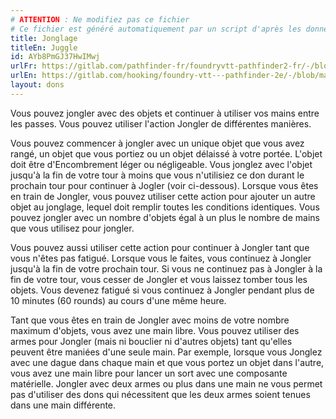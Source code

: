 ```yaml
---
# ATTENTION : Ne modifiez pas ce fichier
# Ce fichier est généré automatiquement par un script d'après les données du module Foundry VTT officiel et de sa traduction
title: Jonglage
titleEn: Juggle
id: AYb8PmGJ37HwIMwj
urlFr: https://gitlab.com/pathfinder-fr/foundryvtt-pathfinder2-fr/-/blob/master/data/feats/AYb8PmGJ37HwIMwj.htm
urlEn: https://gitlab.com/hooking/foundry-vtt---pathfinder-2e/-/blob/master/packs/data/feats.db/juggle.json
layout: dons
---
```

Vous pouvez jongler avec des objets et continuer à utiliser vos mains entre les passes. Vous pouvez utiliser l'action Jongler de différentes manières.

Vous pouvez commencer à jongler avec un unique objet que vous avez rangé, un objet que vous portiez ou un objet délaissé à votre portée. L'objet doit être d'Encombrement léger ou négligeable. Vous jonglez avec l'objet jusqu'à la fin de votre tour à moins que vous n'utilisiez ce don durant le prochain tour pour continuer à Jogler (voir ci-dessous). Lorsque vous êtes en train de Jongler, vous pouvez utiliser cette action pour ajouter un autre objet au jonglage, lequel doit remplir toutes les conditions identiques. Vous pouvez jongler avec un nombre d'objets égal à un plus le nombre de mains que vous utilisez pour jongler.

Vous pouvez aussi utiliser cette action pour continuer à Jongler tant que vous n'êtes pas fatigué. Lorsque vous le faites, vous continuez à Jongler jusqu'à la fin de votre prochain tour. Si vous ne continuez pas à Jongler à la fin de votre tour, vous cesser de Jongler et vous laissez tomber tous les objets. Vous devenez fatigué si vous continuez à Jongler pendant plus de 10 minutes (60 rounds) au cours d'une même heure.

Tant que vous êtes en train de Jongler avec moins de votre nombre maximum d'objets, vous avez une main libre. Vous pouvez utiliser des armes pour Jongler (mais ni bouclier ni d'autres objets) tant qu'elles peuvent être maniées d'une seule main. Par exemple, lorsque vous Jonglez avec une dague dans chaque main et que vous portez un objet dans l'autre, vous avez une main libre pour lancer un sort avec une composante matérielle. Jongler avec deux armes ou plus dans une main ne vous permet pas d'utiliser des dons qui nécessitent que les deux armes soient tenues dans une main différente.
